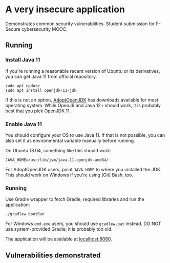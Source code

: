 # A very insecure application
Demonstrates common security vulnerabilities. Student submission for F-Secure
cybersecurity MOOC.

## Running

### Install Java 11
If you're running a reasonable recent version of Ubuntu or its derivatives,
you can get Java 11 from official repository.

```
sudo apt update
sudo apt install openjdk-11-jdk
```

If this is not an option, [AdoptOpenJDK](https://adoptopenjdk.net/) has
downloads available for most operating system. While OpenJ9 and Java 12+
should work, it is probably best that you pick OpenJDK 11.

### Enable Java 11
You should configure your OS to use Java 11. If that is not possible,
you can also set it as environmental variable manually before running.

On Ubuntu 18.04, something like this should work:
```
JAVA_HOME=/usr/lib/jvm/java-11-openjdk-amd64/
```
For AdoptOpenJDK users, point <code>JAVA_HOME</code> to where you installed
the JDK. This should work on Windows if you're using (Git) Bash, too.

### Running
Use Gradle wrapper to fetch Gradle, required libraries and run the application:
```
./gradlew bootRun
```
For Windows <code>cmd.exe</code> users, you should use <code>gradlew.bat</code>
instead. DO NOT use system-provided Gradle; it is probably too old.

The application will be available at [localhost:8080](http://localhost:8080).

## Vulnerabilities demonstrated
